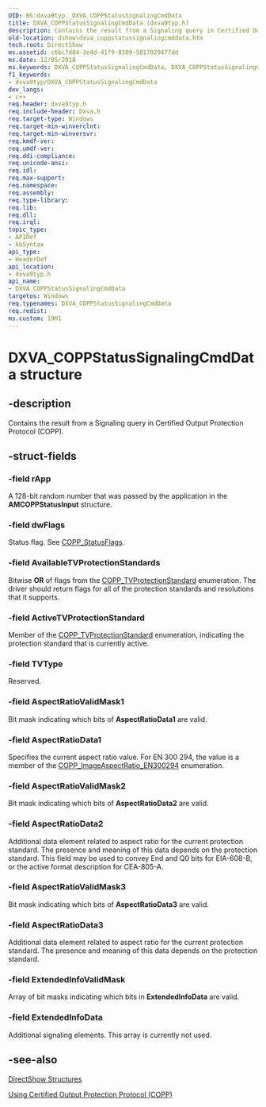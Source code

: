 ```yaml
---
UID: NS:dxva9typ._DXVA_COPPStatusSignalingCmdData
title: DXVA_COPPStatusSignalingCmdData (dxva9typ.h)
description: Contains the result from a Signaling query in Certified Output Protection Protocol (COPP).
old-location: dshow\dxva_coppstatussignalingcmddata.htm
tech.root: DirectShow
ms.assetid: c6bc7d84-3e4d-41f9-8309-5817029477dd
ms.date: 12/05/2018
ms.keywords: DXVA_COPPStatusSignalingCmdData, DXVA_COPPStatusSignalingCmdData structure [DirectShow], DXVA_COPPStatusSignalingCmdDataStructure, _DXVA_COPPStatusSignalingCmdData, dshow.dxva_coppstatussignalingcmddata, dxva9typ/DXVA_COPPStatusSignalingCmdData
f1_keywords:
- dxva9typ/DXVA_COPPStatusSignalingCmdData
dev_langs:
- c++
req.header: dxva9typ.h
req.include-header: Dxva.h
req.target-type: Windows
req.target-min-winverclnt: 
req.target-min-winversvr: 
req.kmdf-ver: 
req.umdf-ver: 
req.ddi-compliance: 
req.unicode-ansi: 
req.idl: 
req.max-support: 
req.namespace: 
req.assembly: 
req.type-library: 
req.lib: 
req.dll: 
req.irql: 
topic_type:
- APIRef
- kbSyntax
api_type:
- HeaderDef
api_location:
- dxva9typ.h
api_name:
- DXVA_COPPStatusSignalingCmdData
targetos: Windows
req.typenames: DXVA_COPPStatusSignalingCmdData
req.redist: 
ms.custom: 19H1
---
```


# DXVA_COPPStatusSignalingCmdData structure


## -description



Contains the result from a Signaling query in Certified Output Protection Protocol (COPP).




## -struct-fields




### -field rApp

A 128-bit random number that was passed by the application in the <b>AMCOPPStatusInput</b> structure.


### -field dwFlags

Status flag. See <a href="https://docs.microsoft.com/windows/desktop/api/dxva9typ/ne-dxva9typ-copp_statusflags">COPP_StatusFlags</a>.


### -field AvailableTVProtectionStandards

Bitwise <b>OR</b> of flags from the <a href="https://docs.microsoft.com/windows/desktop/api/dxva9typ/ne-dxva9typ-copp_tvprotectionstandard">COPP_TVProtectionStandard</a> enumeration. The driver should return flags for all of the protection standards and resolutions that it supports.


### -field ActiveTVProtectionStandard

Member of the <a href="https://docs.microsoft.com/windows/desktop/api/dxva9typ/ne-dxva9typ-copp_tvprotectionstandard">COPP_TVProtectionStandard</a> enumeration, indicating the protection standard that is currently active.


### -field TVType

Reserved.


### -field AspectRatioValidMask1

Bit mask indicating which bits of <b>AspectRatioData1</b> are valid.


### -field AspectRatioData1

Specifies the current aspect ratio value. For EN 300 294, the value is a member of the <a href="https://docs.microsoft.com/windows/desktop/api/dxva9typ/ne-dxva9typ-copp_imageaspectratio_en300294">COPP_ImageAspectRatio_EN300294</a> enumeration.


### -field AspectRatioValidMask2

Bit mask indicating which bits of <b>AspectRatioData2</b> are valid.


### -field AspectRatioData2

Additional data element related to aspect ratio for the current protection standard. The presence and meaning of this data depends on the protection standard. This field may be used to convey End and Q0 bits for EIA-608-B, or the active format description for CEA-805-A.


### -field AspectRatioValidMask3

Bit mask indicating which bits of <b>AspectRatioData3</b> are valid.


### -field AspectRatioData3

Additional data element related to aspect ratio for the current protection standard. The presence and meaning of this data depends on the protection standard.


### -field ExtendedInfoValidMask

Array of bit masks indicating which bits in <b>ExtendedInfoData</b> are valid.


### -field ExtendedInfoData

Additional signaling elements. This array is currently not used.


## -see-also




<a href="https://docs.microsoft.com/windows/desktop/DirectShow/directshow-structures">DirectShow Structures</a>



<a href="https://docs.microsoft.com/windows/desktop/DirectShow/using-certified-output-protection-protocol--copp">Using Certified Output Protection Protocol (COPP)</a>
 

 

